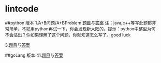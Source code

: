 # lintcode
##python 版本
1.A+B问题/A+BProblem [题目](https://www.lintcode.com/problem/a-b-problem/)与[答案](https://github.com/tylitianrui/lintcode/commit/0247710bbf06ec5126f071f2f3d84ea662817f9c) 
注：java,c++等写此题都非常简单，不妨用python再试一下，你会发现新大陆的。提示：python中整型为何不会溢出？你如果理解了这个问题，你就知道怎么写了。good luck


3.[题目](https://www.lintcode.com/problem/digit-counts/description)与[答案](https://github.com/tylitianrui/lintcode/blob/master/python/0003Digit_Counts.py)





##goLang 版本
41.[题目](https://www.lintcode.com/problem/maximum-subarray/description)与[答案]()
